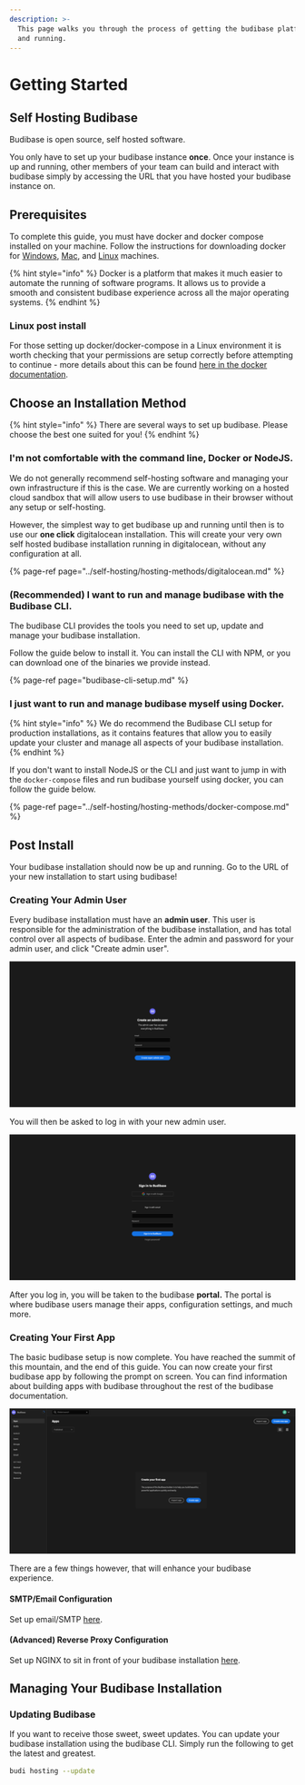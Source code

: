 ```yaml
---
description: >-
  This page walks you through the process of getting the budibase platform up
  and running.
---
```


# Getting Started

## Self Hosting Budibase

Budibase is open source, self hosted software. 

You only have to set up your budibase instance **once**. Once your instance is up and running, other members of your team can build and interact with budibase simply by accessing the URL that you have hosted your budibase instance on.

## Prerequisites

To complete this guide, you must have docker and docker compose installed on your machine. Follow the instructions for downloading docker for [Windows](https://docs.docker.com/docker-for-windows/install/), [Mac](https://docs.docker.com/docker-for-mac/install/), and [Linux](https://docs.docker.com/engine/install/ubuntu/) machines.

{% hint style="info" %}
Docker is a platform that makes it much easier to automate  the running of software programs. It allows us to provide a smooth and consistent budibase experience across all the major operating systems.
{% endhint %}

### Linux post install

For those setting up docker/docker-compose in a Linux environment it is worth checking that your permissions are setup correctly before attempting to continue - more details about this can be found [here in the docker documentation](https://docs.docker.com/engine/install/linux-postinstall/).

## Choose an Installation Method

{% hint style="info" %}
There are several ways to set up budibase. Please choose the best one suited for you!
{% endhint %}

### I'm not comfortable with the command line, Docker or NodeJS.

We do not generally recommend self-hosting software and managing your own infrastructure if this is the case. We are currently working on a hosted cloud sandbox that will allow users to use budibase in their browser without any setup or self-hosting.

However, the simplest way to get budibase up and running until then is to use our **one click** digitalocean installation. This will create your very own self hosted budibase installation running in digitalocean, without any configuration at all.

{% page-ref page="../self-hosting/hosting-methods/digitalocean.md" %}

### \(Recommended\) I want to run and manage budibase with the Budibase CLI.

The budibase CLI provides the tools you need to set up, update and manage your budibase installation.

Follow the guide below to install it. You can install the CLI with NPM, or you can download one of the binaries we provide instead.

{% page-ref page="budibase-cli-setup.md" %}

### I just want to run and manage budibase myself using Docker.

{% hint style="info" %}
We do recommend the Budibase CLI setup for production installations, as it contains features that allow you to easily update your cluster and manage all aspects of your budibase installation.
{% endhint %}

If you don't want to install NodeJS or the CLI and just want to jump in with the `docker-compose` files and run budibase yourself using docker, you can follow the guide below.

{% page-ref page="../self-hosting/hosting-methods/docker-compose.md" %}

## Post Install

Your budibase installation should now be up and running. Go to the URL of your new installation to start using budibase!

### Creating Your Admin User

Every budibase installation must have an **admin user**. This user is responsible for the administration of the budibase installation, and has total control over all aspects of budibase. Enter the admin and password for your admin user, and click "Create admin user".

![](../.gitbook/assets/screenshot-2021-05-21-at-10.27.37%20%281%29.png)

You will then be asked to log in with your new admin user.

![](../.gitbook/assets/screenshot-2021-05-21-at-10.42.48.png)

After you log in, you will be taken to the budibase **portal.** The portal is where budibase users manage their apps, configuration settings, and much more.

### Creating Your First App

The basic budibase setup is now complete. You have reached the summit of this mountain, and the end of this guide. You can now create your first budibase app by following the prompt on screen. You can find information about building apps with budibase throughout the rest of the budibase documentation.

![](../.gitbook/assets/screenshot-2021-05-21-at-11.03.04.png)

There are a few things however, that will enhance your budibase experience.

#### SMTP/Email Configuration

Set up email/SMTP [here](../admin/email.md).

#### \(Advanced\) Reverse Proxy Configuration

Set up NGINX to sit in front of your budibase installation [here](../self-hosting/advanced-options/reverse-proxy.md).

## Managing Your Budibase Installation

### Updating Budibase

If you want to receive those sweet, sweet updates. You can update your budibase installation using the budibase CLI. Simply run the following to get the latest and greatest.

```bash
budi hosting --update 
```

